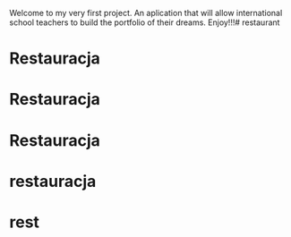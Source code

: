 Welcome to my very first project. An aplication that will allow international school teachers to build the portfolio of their dreams. Enjoy!!!# restaurant
# Restauracja
# Restauracja
# Restauracja
# restauracja
# rest
